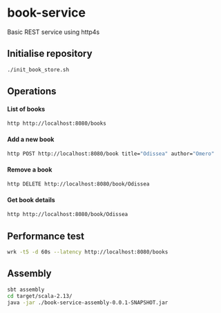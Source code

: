 # book-service

Basic REST service using http4s

## Initialise repository

```sh
./init_book_store.sh
```

## Operations

#### List of books

```sh
http http://localhost:8080/books
```

#### Add a new book

```sh
http POST http://localhost:8080/book title="Odissea" author="Omero"
```

#### Remove a book

```sh
http DELETE http://localhost:8080/book/Odissea
```

#### Get book details

```sh
http http://localhost:8080/book/Odissea
```

## Performance test

```sh
wrk -t5 -d 60s --latency http://localhost:8080/books
```

## Assembly

```sh
sbt assembly
cd target/scala-2.13/
java -jar ./book-service-assembly-0.0.1-SNAPSHOT.jar
```
